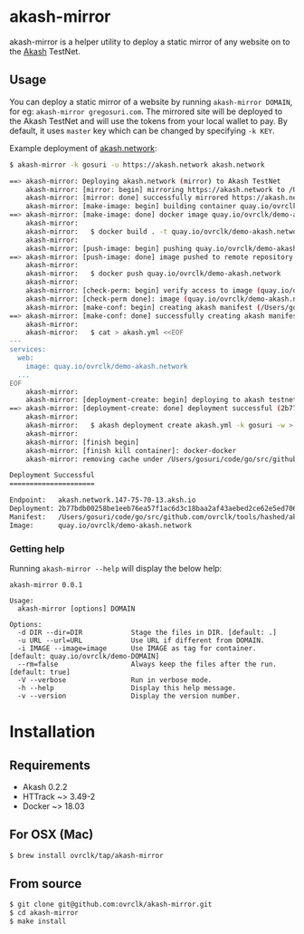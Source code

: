 # akash-mirror

akash-mirror is a helper utility to deploy a static mirror of any website on to the [Akash](http://akash.network) TestNet.

## Usage

You can deploy a static mirror of a website by running `akash-mirror DOMAIN`, for eg: `akash-mirror gregosuri.com`. The mirrored site will be deployed to the Akash TestNet and will use the tokens from your local wallet to pay. By default, it uses `master` key which can be changed by specifying `-k KEY`. 

Example deployment of [akash.network](https://akash.network):

```sh
$ akash-mirror -k gosuri -u https://akash.network akash.network

==> akash-mirror: Deploying akash.network (mirror) to Akash TestNet
    akash-mirror: [mirror: begin] mirroring https://akash.network to /Users/gosuri/code/go/src/github.com/ovrclk/tools/hashed/akashnet/akash.network-mirror
    akash-mirror: [mirror: done] successfully mirrored https://akash.network -> /Users/gosuri/code/go/src/github.com/ovrclk/tools/hashed/akashnet/akash.network-mirror
    akash-mirror: [make-image: begin] building container quay.io/ovrclk/demo-akash.network
==> akash-mirror: [make-image: done] docker image quay.io/ovrclk/demo-akash.network successfully built, using:
    akash-mirror:
    akash-mirror: 	$ docker build . -t quay.io/ovrclk/demo-akash.network
    akash-mirror:
    akash-mirror: [push-image: begin] pushing quay.io/ovrclk/demo-akash.network
==> akash-mirror: [push-image: done] image pushed to remote repository quay.io/ovrclk/demo-akash.network, using:
    akash-mirror:
    akash-mirror: 	$ docker push quay.io/ovrclk/demo-akash.network
    akash-mirror:
    akash-mirror: [check-perm: begin] verify access to image (quay.io/ovrclk/demo-akash.network)
    akash-mirror: [check-perm done]: image (quay.io/ovrclk/demo-akash.network) is ready for deployment
    akash-mirror: [make-conf: begin] creating akash manifest (/Users/gosuri/code/go/src/github.com/ovrclk/tools/hashed/akashnet/akash.yml)
==> akash-mirror: [make-conf: done] successfully creating akash manifest (/Users/gosuri/code/go/src/github.com/ovrclk/tools/hashed/akashnet/akash.yml)
    akash-mirror:
    akash-mirror: 	$ cat > akash.yml <<EOF
---
services:
  web:
    image: quay.io/ovrclk/demo-akash.network
  ...
EOF
    akash-mirror:
    akash-mirror: [deployment-create: begin] deploying to akash testnet (/Users/gosuri/code/go/src/github.com/ovrclk/tools/hashed/akashnet/akash.yml)
==> akash-mirror: [deployment-create: done] deployment successful (2b77bdb00258be1eeb76ea57f1ac6d3c18baa2af43aebed2ce62e5ed706ad0c8), using:
    akash-mirror:
    akash-mirror: 	$ akash deployment create akash.yml -k gosuri -w > .akash
    akash-mirror:
    akash-mirror: [finish begin]
    akash-mirror: [finish kill container]: docker-docker
    akash-mirror: removing cache under /Users/gosuri/code/go/src/github.com/ovrclk/tools/hashed/akashnet

Deployment Successful
=====================

Endpoint:   akash.network.147-75-70-13.aksh.io
Deployment: 2b77bdb00258be1eeb76ea57f1ac6d3c18baa2af43aebed2ce62e5ed706ad0c8
Manifest:   /Users/gosuri/code/go/src/github.com/ovrclk/tools/hashed/akashnet/akash.yml
Image:      quay.io/ovrclk/demo-akash.network
```

### Getting help

Running `akash-mirror --help` will display the below help:

```
akash-mirror 0.0.1

Usage:
  akash-mirror [options] DOMAIN

Options:
  -d DIR --dir=DIR            Stage the files in DIR. [default: .]
  -u URL --url=URL            Use URL if different from DOMAIN.
  -i IMAGE --image=image      Use IMAGE as tag for container. [default: quay.io/ovrclk/demo-DOMAIN]
  --rm=false                  Always keep the files after the run. [default: true]
  -V --verbose                Run in verbose mode.
  -h --help                   Display this help message.
  -v --version                Display the version number.
```

# Installation

## Requirements

- Akash 0.2.2
- HTTrack ~> 3.49-2
- Docker ~> 18.03

## For OSX (Mac)

```sh
$ brew install ovrclk/tap/akash-mirror
```

## From source

```sh
$ git clone git@github.com:ovrclk/akash-mirror.git
$ cd akash-mirror
$ make install
```

